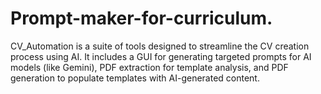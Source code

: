 # Prompt-maker-for-curriculum.
CV_Automation is a suite of tools designed to streamline the CV creation process using AI. It includes a GUI for generating targeted prompts for AI models (like Gemini), PDF extraction for template analysis, and PDF generation to populate templates with AI-generated content.
